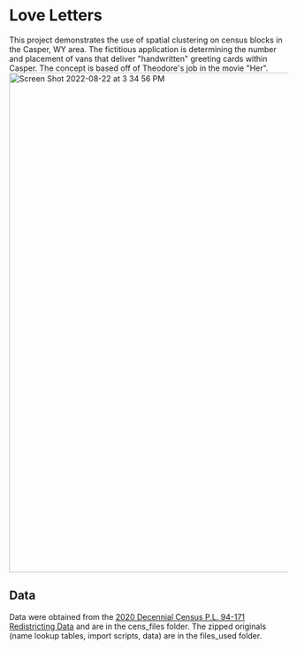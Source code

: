 # Love Letters

This project demonstrates the use of spatial clustering on census blocks in the Casper, WY area. 
The fictitious application is determining the number and placement of vans that deliver "handwritten" greeting cards within Casper.
The concept is based off of Theodore's job in the movie "Her".
<img width="904" alt="Screen Shot 2022-08-22 at 3 34 56 PM" src="https://user-images.githubusercontent.com/83082268/186483964-61a7f43b-d189-475b-a9ab-5b594ed8b05c.png">

## Data
Data were obtained from the [2020 Decennial Census P.L. 94-171 Redistricting Data](https://www.census.gov/programs-surveys/decennial-census/about/rdo/summary-files.html) and are in the cens_files folder. The zipped originals (name lookup tables, import scripts, data) are in the files_used folder.
